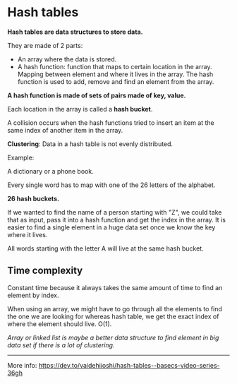 # Hash tables

**Hash tables are data structures to store data.**

They are made of 2 parts:

* An array where the data is stored.
* A hash function: function that maps to certain location in the array.
Mapping between element and where it lives in the array.
The hash function is used to add, remove and find an element from the array.

**A hash function is made of sets of pairs made of key, value.**

Each location in the array is called a **hash bucket**.

A collision occurs when the hash functions tried to insert an item at the same index of another item in the array.

**Clustering**: Data in a hash table is not evenly distributed.

Example:

A dictionary or a phone book.

Every single word has to map with one of the 26 letters of the alphabet.

**26 hash buckets.**

If we wanted to find the name of a person starting with "Z", we could take that as input, pass it into a hash function and get the index in the array.
It is easier to find a single element in a huge data set once we know the key where it lives.

All words starting with the letter A will live at the same hash bucket.

## Time complexity

Constant time because it always takes the same amount of time to find an element by index.

When using an array, we might have to go through all the elements to find the one we are looking for whereas hash table, we get the exact index of where the element should live. O(1).

*Array or linked list is maybe a better data structure to find element in big data set if there is a lot of clustering.*

---

More info: https://dev.to/vaidehijoshi/hash-tables--basecs-video-series-36gh
